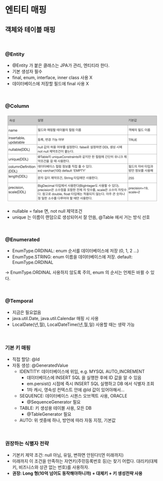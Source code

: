 # 엔티티 매핑

## 객체와 테이블 매핑

<br>

### @Entity

- @Entity 가 붙은 클래스는 JPA가 관리, 엔티티라 한다.
- 기본 생성자 필수
- final, enum, interface, inner class 사용 X
- 데이터베이스에 저장할 필드에 final 사용 X

<br>

### @Column

<img src="../../Image/jpa4.png">

- nullable = false 면, not null 제약조건
- unique 는 이름이 랜덤으로 생성되어서 잘 안씀, @Table 에서 거는 방식 선호

<br>

### @Enumerated

- EnumType.ORDINAL: enum 순서를 데이터베이스에 저장 (0, 1, 2 ...)
- EnumType.STRING: enum 이름을 데이터베이스에 저장. default: EnumType.ORDINAL

-> EnumType.ORDINAL 사용하지 않도록 주의, enum 의 순서는 언제든 바뀔 수 있다.

<br>

### @Temporal

- 지금은 필요없음
- java.util.Date, java.util.Calendar 매핑 시 사용
- LocalDate(년,월), LocalDateTime(년,월,일) 사용할 때는 생략 가능

<br>

### 기본 키 매핑

- 직접 할당: @Id
- 자동 생성: @GeneratedValue
    - IDENTITY: 데이터베이스에 위임, e.g. MYSQL AUTO_INCREMENT
        - 데이터베이스에 INSERT SQL 을 실행한 후에 ID 값을 알 수 있음
        - em.persist() 시점에 즉시 INSERT SQL 실행하고 DB 에서 식별자 조회
        - 1차 캐시, 영속성 컨텍스트 안에 @Id 값이 있어야해서...
    - SEQUENCE: 데이터베이스 시퀀스 오브젝트 사용, ORACLE
        - @SequenceGenerator 필요
    - TABLE: 키 생성용 테이블 사용, 모든 DB
        - @TableGenerator 필요
    - AUTO: 위 셋중에 하나, 방언에 따라 자동 지정, 기본값

<br>

### 권장하는 식별자 전략

- 기본키 제약 조건: null 아님, 유일, 변하면 안된다!(먼 미래까지)
- 미래까지 이 조건을 만족하는 자연키(주민등록번호 등)는 찾기 어렵다. 대리키(대체키, 비즈니스와 상관 없는 번호)를 사용하자.
- <strong> 권장: Long 형(10억 넘어도 동작해야하니까) + 대체키 + 키 생성전략 사용 </strong>

